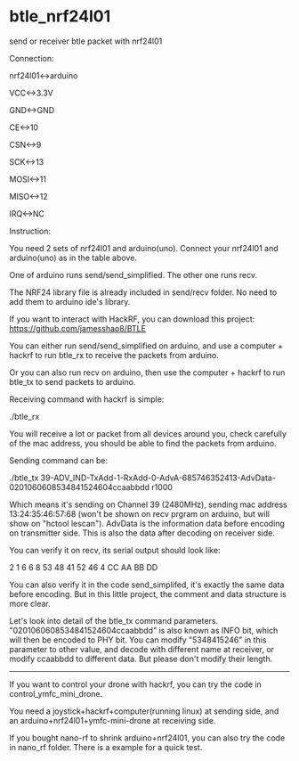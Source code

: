 # btle_nrf24l01
send or receiver btle packet with nrf24l01

Connection:

nrf24l01<->arduino

VCC<->3.3V

GND<->GND

CE<->10

CSN<->9

SCK<->13

MOSI<->11

MISO<->12

IRQ<->NC

Instruction:

You need 2 sets of nrf24l01 and arduino(uno). Connect your nrf24l01 and arduino(uno) as in the table above.

One of arduino runs send/send_simplified. The other one runs recv.

The NRF24 library file is already included in send/recv folder. No need to add them to arduino ide's library.

If you want to interact with HackRF, you can download this project:
https://github.com/jamesshao8/BTLE

You can either run send/send_simplified on arduino, and use a computer + hackrf to run btle_rx to receive the packets from arduino.

Or you can also run recv on arduino, then use the computer + hackrf to run btle_tx to send packets to arduino.

Receiving command with hackrf is simple:

./btle_rx

You will receive a lot or packet from all devices around you, check carefully of the mac address, you should be able to find the packets from arduino.

Sending command can be:

./btle_tx 39-ADV_IND-TxAdd-1-RxAdd-0-AdvA-685746352413-AdvData-0201060608534841524604ccaabbdd r1000

Which means it's sending on Channel 39 (2480MHz), sending mac address 13:24:35:46:57:68 (won't be shown on recv prgram on arduino, but will show on "hctool lescan").
AdvData is the information data before encoding on transmitter side. This is also the data after decoding on receiver side.

You can verify it on recv, its serial output should look like:

2 1 6 6 8 53 48 41 52 46 4 CC AA BB DD

You can also verify it in the code send_simplifed, it's exactly the same data before encoding. But in this little project, the comment and data structure is more clear.

Let's look into detail of the btle_tx command parameters. "0201060608534841524604ccaabbdd" is also known as INFO bit, which will then be encoded to PHY bit.
You can modify "5348415246" in this parameter to other value, and decode with different name at receiver, or modify ccaabbdd to different data. But please don't modify their length.

--------------------------------------------------------------------------------------------------------------------------------------------------------------
If you want to control your drone with hackrf, you can try the code in control_ymfc_mini_drone.

You need a joystick+hackrf+computer(running linux) at sending side, and an arduino+nrf24l01+ymfc-mini-drone at receiving side.

If you bought nano-rf to shrink arduino+nrf24l01, you can also try the code in nano_rf folder. There is a example for a quick test.
